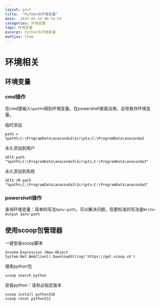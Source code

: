 ```yaml
---
layout: post
title:  "Python与环境变量"
date:  2024-04-10 06:14:54
categories: 环境变量
tags: 环境变量
excerpt: Python与环境变量
mathjax: true
---
```



# 环境相关
## 环境变量

### cmd操作
在cmd里输入```%path%```得到环境变量。在powershell里面没用，会导致炸环境变量。

临时添加
```
path = %path%;C:\ProgramData\anaconda3\Scripts;C:\ProgramData\anaconda3
```

永久添加到用户
```
SETX path "%path%;C:\ProgramData\anaconda3\Scripts;C:\ProgramData\anaconda3" 
```

永久添加到系统
```
SETX /M path "%path%;C:\ProgramData\anaconda3\Scripts;C:\ProgramData\anaconda3" 
```

### powershell操作

查询环境变量：简单的写法```$env:path```，可以解决问题，但更标准的写法是```Write-Output $env:path```

## 使用scoop包管理器

一键安装scoop脚本
```
Invoke-Expression (New-Object System.Net.WebClient).DownloadString('https://get.scoop.sh')
```

搜索python包
```
scoop search python
```

安装python：请务必指定版本
```
scoop install python310
scoop reset python312
```
